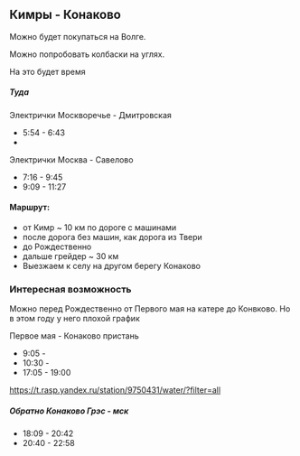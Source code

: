 ## Кимры - Конаково

Можно будет покупаться на Волге.

Можно попробовать колбаски на углях.

На это будет время

##### Туда

Электрички Москворечье - Дмитровская

- 5:54 - 6:43
- 


Электрички Москва - Савелово

- 7:16 - 9:45
- 9:09 - 11:27



#### Маршрут:

- от Кимр ~ 10 км по дороге с машинами
- после дорога без машин, как дорога из Твери
- до Рождественно
- дальше грейдер ~ 30 км
- Выезжаем к селу на другом берегу Конаково

### Интересная возможность

Можно перед Рождественно от Первого мая на катере до Конвково.
Но в этом году у него плохой график

Первое мая - Конаково пристань
- 9:05 - 
- 10:30 -
- 17:05 - 19:00

https://t.rasp.yandex.ru/station/9750431/water/?filter=all



##### Обратно Конаково Грэс - мск
- 18:09 - 20:42
- 20:40 - 22:58


